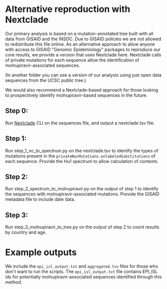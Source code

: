 # Alternative reproduction with Nextclade

Our primary analysis is based on a mutation-annotated tree built with all data from GISAID and the INSDC. Due to GISAID policies we are not allowed to redistribute this file online. As an alternative approach to allow anyone with access to GISAID "Genomic Epidemiology" packages to reproduce our core results, we provide a version that uses Nextclade here. Nextclade calls of private mutations for each sequence allow the identification of molnupiravir-associated sequences.

(In another folder you can see a version of our analysis using just open data sequences from the UCSC public tree.)

We would also recommend a Nextclade-based approach for those looking to prospectively identify molnupiravir-based sequences in the future.

## Step 0:
Run [Nextclade](https://clades.nextstrain.org/) CLI on the sequences file, and output a nextclade.tsv file.

## Step 1:
Run step_1_nc_to_spectrum.py on the nextclade.tsv to identify the types of mutations present in the `privateNucMutations.unlabeledSubstitutions` of each sequence. Provide the Hu1 spectrum to allow calculation of contexts.

## Step 2:
Run step_2_spectrum_to_molnupiravir.py on the output of step 1 to identify the sequences with molnupiravir-associated mutations. Provide the GISAID metadata file to include date data.

## Step 3:
Run step_3_molnupiravir_to_tree.py on the output of step 2 to count results by country and age.

# Example outputs
We include the `epi_isl_output.txt` and `aggregated.tsv` files for those who don't want to run the scripts. The `epi_isl_output.txt` file contains EPI_ISL ids for potentially molnupiravir-associated sequences identified through this method.